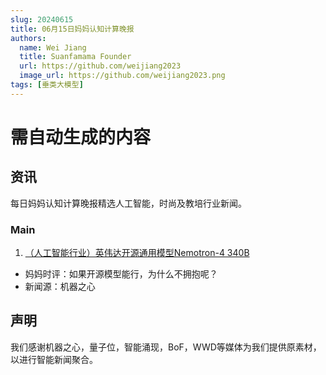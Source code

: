 ```yaml
---
slug: 20240615
title: 06月15日妈妈认知计算晚报
authors:
  name: Wei Jiang
  title: Suanfamama Founder
  url: https://github.com/weijiang2023
  image_url: https://github.com/weijiang2023.png
tags: [垂类大模型]
---
```


# 需自动生成的内容
## 资讯
每日妈妈认知计算晚报精选人工智能，时尚及教培行业新闻。

### Main

1. [（人工智能行业）英伟达开源通用模型Nemotron-4 340B](https://mp.weixin.qq.com/s/ghN4Vyr7ipNkP2Od70oAEw)
* 妈妈时评：如果开源模型能行，为什么不拥抱呢？
* 新闻源：机器之心

## 声明

我们感谢机器之心，量子位，智能涌现，BoF，WWD等媒体为我们提供原素材，以进行智能新闻聚合。